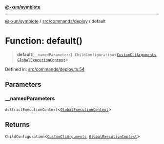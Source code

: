 [**@-xun/symbiote**](../../../../README.md)

***

[@-xun/symbiote](../../../../README.md) / [src/commands/deploy](../README.md) / default

# Function: default()

> **default**(`__namedParameters`): `ChildConfiguration`\<[`CustomCliArguments`](../type-aliases/CustomCliArguments.md), [`GlobalExecutionContext`](../../../configure/type-aliases/GlobalExecutionContext.md)\>

Defined in: [src/commands/deploy.ts:54](https://github.com/Xunnamius/symbiote/blob/167e0f9b786b0a4f8ab8478cb4284deee6916ad7/src/commands/deploy.ts#L54)

## Parameters

### \_\_namedParameters

`AsStrictExecutionContext`\<[`GlobalExecutionContext`](../../../configure/type-aliases/GlobalExecutionContext.md)\>

## Returns

`ChildConfiguration`\<[`CustomCliArguments`](../type-aliases/CustomCliArguments.md), [`GlobalExecutionContext`](../../../configure/type-aliases/GlobalExecutionContext.md)\>
